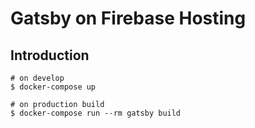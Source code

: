 # Gatsby on Firebase Hosting

## Introduction

```/bin/sh
# on develop
$ docker-compose up

# on production build
$ docker-compose run --rm gatsby build
```
